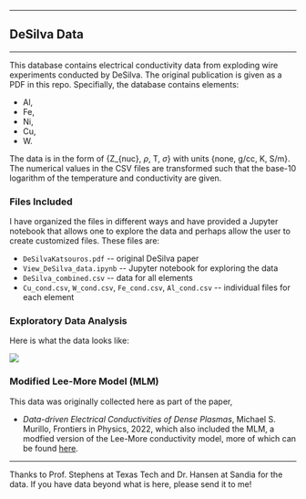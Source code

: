 
____
## DeSilva Data
____

This database contains electrical conductivity data from exploding wire experiments conducted by DeSilva. The original publication is given as a PDF in this repo. Specifially, the database contains elements:
* Al,
* Fe,
* Ni,
* Cu,
* W.

The data is in the form of {Z_{nuc}, $\rho$, T, $\sigma$} with units {none, g/cc, K, S/m}. The numerical values in the CSV files are transformed such that the base-10 logarithm of the temperature and conductivity are given. 


### Files Included 

I have organized the files in different ways and have provided a Jupyter notebook that allows one to explore the data and perhaps allow the user to create customized files. These files are:
* `DeSilvaKatsouros.pdf` -- original DeSilva paper
* `View_DeSilva_data.ipynb` -- Jupyter notebook for exploring the data
* `DeSilva_combined.csv` -- data for all elements
* `Cu_cond.csv`, `W_cond.csv`, `Fe_cond.csv`, `Al_cond.csv` -- individual files for each element


### Exploratory Data Analysis

Here is what the data looks like:

![](combined_plot.png)



### Modified Lee-More Model (MLM)

This data was originally collected here as part of the paper,
* _Data-driven Electrical Conductivities of Dense Plasmas_, Michael S. Murillo, Frontiers in Physics, 2022,
which also included the MLM, a modfied version of the Lee-More conductivity model, more of which can be found [here](https://murillogroupmsu.github.io/Modified-Lee-More-Transport/).

____
Thanks to Prof. Stephens at Texas Tech and Dr. Hansen at Sandia for the data. If you have data beyond what is here, please send it to me! 




